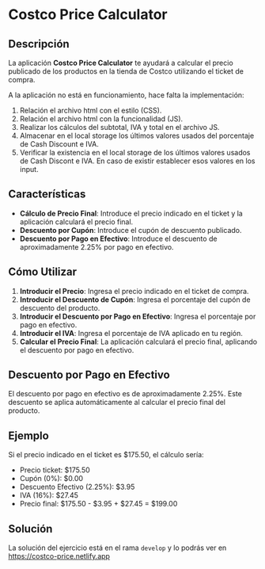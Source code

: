 # Costco Price Calculator

## Descripción

La aplicación **Costco Price Calculator** te ayudará a calcular el precio publicado de los productos en la tienda de Costco utilizando el ticket de compra. 

A la aplicación no está en funcionamiento, hace falta la implementación:

1. Relación el archivo html con el estilo (CSS).
2. Relación el archivo html con la funcionalidad (JS).
3. Realizar los cálculos del subtotal, IVA y total en el archivo JS.
4. Almacenar en el local storage los últimos valores usados del porcentaje de Cash Discount e IVA.
5. Verificar la existencia en el local storage de los últimos valores usados de Cash Discont e IVA. En caso de existir establecer esos valores en los input.

## Características

- **Cálculo de Precio Final**: Introduce el precio indicado en el ticket y la aplicación calculará el precio final.
- **Descuento por Cupón**: Introduce el cupón de descuento publicado.
- **Descuento por Pago en Efectivo**: Introduce el descuento de aproximadamente 2.25% por pago en efectivo.

## Cómo Utilizar

1. **Introducir el Precio**: Ingresa el precio indicado en el ticket de compra.
2. **Introducir el Descuento de Cupón**: Ingresa el porcentaje del cupón de descuento del producto.
3. **Introducir el Descuento por Pago en Efectivo**: Ingresa el porcentaje por pago en efectivo.
4. **Introducir el IVA**: Ingresa el porcentaje de IVA aplicado en tu región.
5. **Calcular el Precio Final**: La aplicación calculará el precio final, aplicando el descuento por pago en efectivo.

## Descuento por Pago en Efectivo

El descuento por pago en efectivo es de aproximadamente 2.25%. Este descuento se aplica automáticamente al calcular el precio final del producto.

## Ejemplo

Si el precio indicado en el ticket es $175.50, el cálculo sería:

- Precio ticket: $175.50
- Cupón (0%): $0.00
- Descuento Efectivo (2.25%): $3.95
- IVA (16%): $27.45
- Precio final: $175.50 - $3.95 + $27.45 = $199.00 

## Solución

La solución del ejercicio está en el rama `develop` y lo podrás ver en https://costco-price.netlify.app
